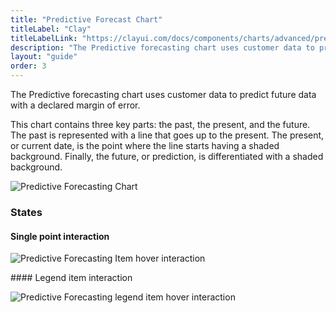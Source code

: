 ```yaml
---
title: "Predictive Forecast Chart"
titleLabel: "Clay"
titleLabelLink: "https://clayui.com/docs/components/charts/advanced/predictive-forecasting.html"
description: "The Predictive forecasting chart uses customer data to predict future data with a declared margin of error."
layout: "guide"
order: 3
---
```


<div class="page-description">The Predictive forecasting chart uses customer data to predict future data with a declared margin of error.</div>

This chart contains three key parts: the past, the present, and the future. The past is represented with a line that goes up to the present. The present, or current date, is the point where the line starts having a shaded background. Finally, the future, or prediction, is differentiated with a shaded background.

![Predictive Forecasting Chart](/images/lexicon/ChartPredictiveForcDefault.jpg)


### States

#### Single point interaction

![Predictive Forecasting Item hover interaction](/images/lexicon/ChartPredictiveForcItem.jpg)


#### Legend item interaction

![Predictive Forecasting legend item hover interaction](/images/lexicon/ChartPredictiveForcLegend.jpg)